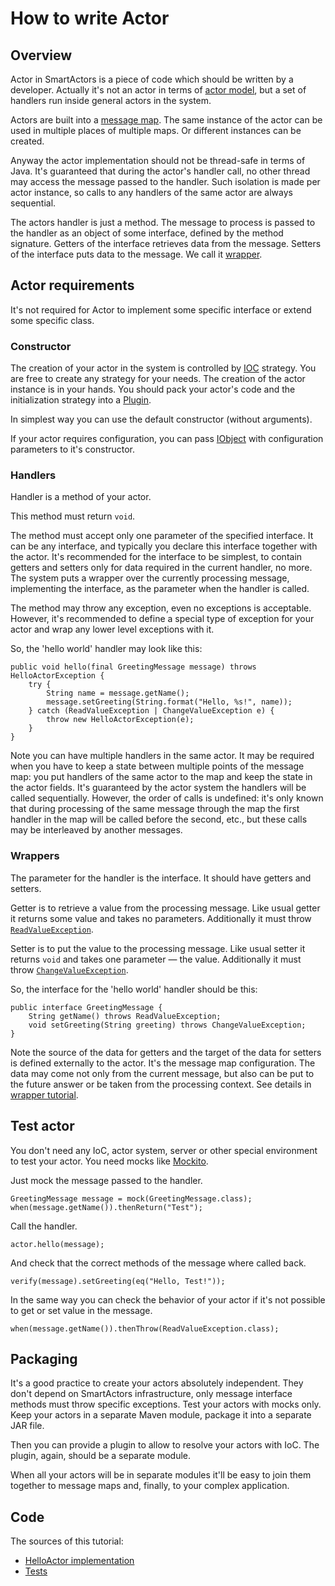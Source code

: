 # How to write Actor

## Overview

Actor in SmartActors is a piece of code which should be written by a developer. Actually it's not an actor in terms of [actor model](https://en.wikipedia.org/wiki/Actor_model), but a set of handlers run inside general actors in the system.

Actors are built into a [message map](MessageMapExample.html). The same instance of the actor can be used in multiple places of multiple maps. Or different instances can be created.

Anyway the actor implementation should not be thread-safe in terms of Java. It's guaranteed that during the actor's handler call, no other thread may access the message passed to the handler. Such isolation is made per actor instance, so calls to any handlers of the same actor are always sequential.

The actors handler is just a method. The message to process is passed to the handler as an object of some interface, defined by the method signature. Getters of the interface retrieves data from the message. Setters of the interface puts data to the message. We call it [wrapper](WrapperExample.html).

## Actor requirements

It's not required for Actor to implement some specific interface or extend some specific class.

### Constructor

The creation of your actor in the system is controlled by [IOC](IOCExample.html) strategy. You are free to create any strategy for your needs. The creation of the actor instance is in your hands. You should pack your actor's code and the initialization strategy into a [Plugin](PluginExample.html).

In simplest way you can use the default constructor (without arguments).

If your actor requires configuration, you can pass [IObject](IObjectExample.html) with configuration parameters to it's constructor.

### Handlers

Handler is a method of your actor.

This method must return `void`.

The method must accept only one parameter of the specified interface. It can be any interface, and typically you declare this interface together with the actor. It's recommended for the interface to be simplest, to contain getters and setters only for data required in the current handler, no more. The system puts a wrapper over the currently processing message, implementing the interface, as the parameter when the handler is called.

The method may throw any exception, even no exceptions is acceptable. However, it's recommended to define a special type of exception for your actor and wrap any lower level exceptions with it.
 
So, the 'hello world' handler may look like this:
 
    public void hello(final GreetingMessage message) throws HelloActorException {
        try {
            String name = message.getName();
            message.setGreeting(String.format("Hello, %s!", name));
        } catch (ReadValueException | ChangeValueException e) {
            throw new HelloActorException(e);
        }
    }
    
Note you can have multiple handlers in the same actor. It may be required when you have to keep a state between multiple points of the message map: you put handlers of the same actor to the map and keep the state in the actor fields. It's guaranteed by the actor system the handlers will be called sequentially. However, the order of calls is undefined: it's only known that during processing of the same message through the map the first handler in the map will be called before the second, etc., but these calls may be interleaved by another messages.
    
### Wrappers

The parameter for the handler is the interface. It should have getters and setters.

Getter is to retrieve a value from the processing message. Like usual getter it returns some value and takes no parameters. Additionally it must throw [`ReadValueException`](http://smarttools.github.io/smartactors-core/apidocs/info/smart_tools/smartactors/core/iobject/exception/ReadValueException.html).

Setter is to put the value to the processing message. Like usual setter it returns `void` and takes one parameter — the value. Additionally it must throw [`ChangeValueException`](http://smarttools.github.io/smartactors-core/apidocs/info/smart_tools/smartactors/core/iobject/exception/ChangeValueException.html).

So, the interface for the 'hello world' handler should be this:

    public interface GreetingMessage {
        String getName() throws ReadValueException;
        void setGreeting(String greeting) throws ChangeValueException;
    }
    
Note the source of the data for getters and the target of the data for setters is defined externally to the actor. It's the message map configuration. The data may come not only from the current message, but also can be put to the future answer or be taken from the processing context. See details in [wrapper tutorial](WrapperExample.html).
    
## Test actor

You don't need any IoC, actor system, server or other special environment to test your actor. You need mocks like [Mockito](http://mockito.org/).

Just mock the message passed to the handler.

    GreetingMessage message = mock(GreetingMessage.class);
    when(message.getName()).thenReturn("Test");

Call the handler.

    actor.hello(message);
    
And check that the correct methods of the message where called back.

    verify(message).setGreeting(eq("Hello, Test!"));
    
In the same way you can check the behavior of your actor if it's not possible to get or set value in the message.

    when(message.getName()).thenThrow(ReadValueException.class);

## Packaging

It's a good practice to create your actors absolutely independent. They don't depend on SmartActors infrastructure, only message interface methods must throw specific exceptions. Test your actors with mocks only. Keep your actors in a separate Maven module, package it into a separate JAR file.

Then you can provide a plugin to allow to resolve your actors with IoC. The plugin, again, should be a separate module.

When all your actors will be in separate modules it'll be easy to join them together to message maps and, finally, to your complex application.

## Code

The sources of this tutorial:

* [HelloActor implementation](http://smarttools.github.io/smartactors-core/xref/info/smart_tools/smartactors/core/examples/actor/package-frame.html)
* [Tests](http://smarttools.github.io/smartactors-core/core.examples/xref-test/info/smart_tools/smartactors/core/examples/ActorExample.html)
